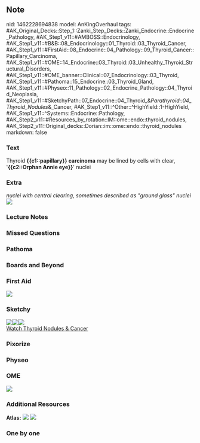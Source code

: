 ## Note
nid: 1462228694838
model: AnKingOverhaul
tags: #AK_Original_Decks::Step_1::Zanki_Step_Decks::Zanki_Endocrine::Endocrine_Pathology, #AK_Step1_v11::#AMBOSS::Endocrinology, #AK_Step1_v11::#B&B::08_Endocrinology::01_Thyroid::03_Thyroid_Cancer, #AK_Step1_v11::#FirstAid::08_Endocrine::04_Pathology::09_Thyroid_Cancer::Papillary_Carcinoma, #AK_Step1_v11::#OME::14_Endocrine::03_Thyroid::03_Unhealthy_Thyroid_Structural_Disorders, #AK_Step1_v11::#OME_banner::Clinical::07_Endocrinology::03_Thyroid, #AK_Step1_v11::#Pathoma::15_Endocrine::03_Thyroid_Gland, #AK_Step1_v11::#Physeo::11_Pathology::02_Endocrine_Pathology::04_Thyroid_Neoplasia, #AK_Step1_v11::#SketchyPath::07_Endocrine::04_Thyroid_&_Parathyroid::04_Thyroid_Nodules_&_Cancer, #AK_Step1_v11::^Other::^HighYield::1-HighYield, #AK_Step1_v11::^Systems::Endocrine::Pathology, #AK_Step2_v11::#Resources_by_rotation::IM::ome::endo::thyroid_nodules, #AK_Step2_v11::Original_decks::Dorian::im::ome::endo::thyroid_nodules
markdown: false

### Text
<div>
  Thyroid <b>{{c1::papillary}} carcinoma</b> may be lined by cells
  with clear, '<b>{{c2::Orphan Annie eye}}</b>' nuclei
</div>

### Extra
<div>
  <i>nuclei with central clearing, sometimes described as "ground
  glass" nuclei</i>
</div>
<div><img src="paste-40235253629211.jpg"></div>

### Lecture Notes


### Missed Questions


### Pathoma


### Boards and Beyond


### First Aid
<img src="tmpHgw63P.png">

### Sketchy
<div>
  <div><img src=
  "papillary%20thyroid%20carcinoma%20orphan%20annie%20eye_1566160514431.jpg"><img src="Screen%20Shot%202020-03-27%20at%208.29.19%20PM.JPG"><img src="Zoverall%20picture-999743758a67f3dac9a5565b03c04c78c0075e67_1566160514431.JPG"></div>
</div><a href=
"https://dashboard.sketchy.com/study/medical/courses/medical-pathophysiology/units/medical-pathophysiology-endocrine/videos/medical-pathophysiology-endocrine-thyroid-and-parathyroid-thyroid-nodules-and-cancer?utm_source=anki&utm_medium=partnership&utm_campaign=february_update&utm_content=medical">Watch
Thyroid Nodules & Cancer</a>

### Pixorize


### Physeo


### OME
<div class="ome-widget">
  <a href=
  "https://onlinemeded.org/spa/endocrinology/thyroid/acquire?ref=anki">
  <img src="_OME_AnkiFlashcards_Lesson_2.png"></a>
</div>

### Additional Resources
<b>Atlas:</b> <img src="tmpW7blMi.png"> <img src="tmpGmQqX7.png">

### One by one

